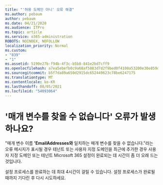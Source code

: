 ```yaml
---
title: "'허용 도메인 아니' 오류 해결"
ms.author: pebaum
author: pebaum
ms.date: 04/21/2020
ms.audience: ITPro
ms.topic: article
ms.service: o365-administration
ROBOTS: NOINDEX, NOFOLLOW
localization_priority: Normal
ms.custom:
- "839"
- "1"
ms.assetid: 5190e27b-f94b-4f3c-b5b8-841e2bd7cff9
ms.openlocfilehash: a7ea5ebefb0c9a68af5883d7d2f9bed0f4100a53200e30e859d6f90ee519779f
ms.sourcegitcommit: b5f7da89a650d2915dc652449623c78be6247175
ms.translationtype: MT
ms.contentlocale: ko-KR
ms.lasthandoff: 08/05/2021
ms.locfileid: "54093064"
---
```

# <a name="got-a-parameter-cannot-be-found-error"></a>'매개 변수를 찾을 수 없습니다' 오류가 발생하나요?

"매개 변수 이름 **'EmailAddresses와** 일치하는 매개 변수를 찾을 수 없습니다."라는 오류 메시지가 표시될 경우 테넌트 또는 사용자 지정 도메인을 최근에 추가한 경우 사용자 지정 도메인 또는 테넌트 Microsoft 365 설정이 완료되는 데 시간이 좀 더 오래 드는 것입니다.
  
설정 프로세스를 완료하는 데 최대 4시간이 걸릴 수 있습니다. 설정 프로세스가 완료될 때까지 기다린 후 다시 시도하세요.
  